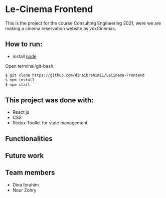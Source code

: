 # Le-Cinema Frontend

This is the project for the course Consulting Engineering 2021, were we are making a cinema reservation website as voxCinemas.

## How to run:

- install [node](https://nodejs.org/en/download/)

Open terminal/git-bash:

```sh
$ git clone https://github.com/dinaibrahim11/LeCinema-Frontend
$ npm install
$ npm start
```

## This project was done with:

- React js
- CSS
- Redux Toolkit for state management

## Functionalities

## Future work

## Team members

- Dina Ibrahim
- Nour Zohry
